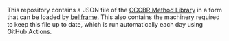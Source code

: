 This repository contains a JSON file of the
[CCCBR Method Library](https://cccbr.github.io/methods-library/index.html) in a form that can be
loaded by [bellframe](https://github.com/kneasle/bellframe).  This also contains the machinery
required to keep this file up to date, which is run automatically each day using GitHub Actions.
